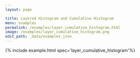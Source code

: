 ```yaml
---
layout: page

title: Layered Histogram and Cumulative Histogram
menu: examples
permalink: /examples/layer_cumulative_histogram.html
image: /examples/layer_cumulative_histogram.png
edit_path: _data/examples.json
---
```




{% include example.html spec='layer_cumulative_histogram'%}

